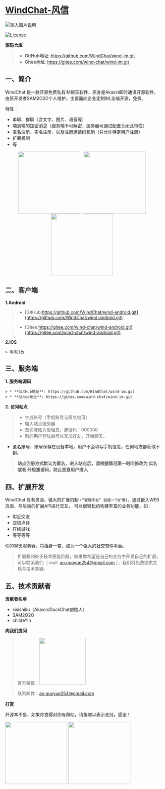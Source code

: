 
[WindChat-风信](https://gitee.com/wind-chat/wind-im/blob/master/README.md)
====

![输入图片说明](https://images.gitee.com/uploads/images/2020/0215/212822_dfebbbfe_1566564.png "屏幕截图.png")


[![License](https://img.shields.io/badge/license-apache2-blue.svg)](LICENSE)

**源码仓库**

> * **GitHub地址**: https://github.com/WindChat/wind-im.git
> * **Gitee地址**: https://gitee.com/wind-chat/wind-im.git



一、简介
----

WindChat 是一款开源免费私有IM聊天软件，原身是Akaxin即时通讯开源软件，由原开发者SAM2O2O个人维护，主要面向企业定制IM,全端开源，免费。

特性：

* 单聊、群聊（含文字、图片、语音等）
* 端到端的加密消息（服务端不可解密，服务器可通过配置关闭此特性）
* 匿名注册、实名注册，以及注册邀请码机制（只允许特定用户注册）
* 扩展机制
* 等


<p align="center">
  <img align="center" src="https://images.gitee.com/uploads/images/2019/1126/104318_e96d4636_1566564.jpeg" width="200"  /> &nbsp; <img align="center" src="https://images.gitee.com/uploads/images/2019/1126/104318_3d9b5edb_1566564.jpeg" width="200"  /> &nbsp; <img align="center" src="https://images.gitee.com/uploads/images/2019/1126/104318_3751606d_1566564.jpeg" width="200"  /> &nbsp;
</p>


二、客户端
----

**1.Android**

> * [GitHub:https://github.com/WindChat/wind-android.git](https://github.com/WindChat/wind-android.git)

> * [Gitee:https://gitee.com/wind-chat/wind-android.git](https://gitee.com/wind-chat/wind-android.git)

**2.iOS**

    > 等待开放

三、服务端
----

**1. 服务端源码**

    > * **GitHub地址**: https://github.com/WindChat/wind-im.git
    > * **Gitee地址**: https://gitee.com/wind-chat/wind-im.git


**2. 访问站点**

> * 生成账号（手机账号与匿名均可）
> * 输入站点服务器
> * 首次登陆为管理员，邀请码：000000
> * 别的用户登陆后可以互加好友，开始聊天。

* 匿名账号，账号保存在设备本地，用户不会填写手机信息，任何地方都获取不到。

> **站点注册方式默认为匿名，进入站点后，请根据情况第一时间修改为 实名 或者 开启邀请码，防止恶意用户进入**



四、扩展开发
----

WindChat 具有灵活、强大的扩展机制 `(“管理平台” 就是一个扩展)`。通过嵌入WEB页面，与后端的扩展API进行交互， 可以很轻松的构建丰富的业务功能，如：

* 附近交友
* 店铺点评
* 在线游戏
* 等等等等

你的聊天服务器，将摇身一变，成为一个强大的社交软件平台。

> 扩展机制处于技术预览阶段，如果你希望在自己的业务中开发自己的扩展，可以联系我们（ mail: an.guoyue254@gmail.com ），我们将免费提供文档与技术答疑。



五、技术贡献者
----

**贡献者名单**

* sisishiliu（Akaxin/DuckChat创始人）
* SAM2O2O
* childeYin


**向我们提问**

> 官方微信：<img src="https://images.gitee.com/uploads/images/2020/0215/213526_62461f9d_1566564.png" width=150>

> 联系邮件：an.guoyue254@gmail.com


**打赏**

开源本不易，如果你觉得对你有帮助，请捐赠以表示支持，感谢！

<img src="https://images.gitee.com/uploads/images/2020/0511/223112_e93a61ab_1566564.png" width=200>

<img src="https://images.gitee.com/uploads/images/2020/0511/223222_9ac22d03_1566564.png" width=200>